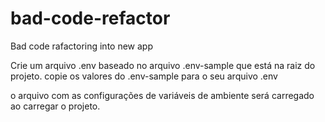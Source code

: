 # bad-code-refactor
Bad code rafactoring into new app


Crie um arquivo .env baseado no arquivo .env-sample que está na raiz do projeto.
copie os valores do .env-sample para o seu arquivo .env 

o arquivo com as configurações de variáveis de ambiente será carregado ao carregar o projeto.
